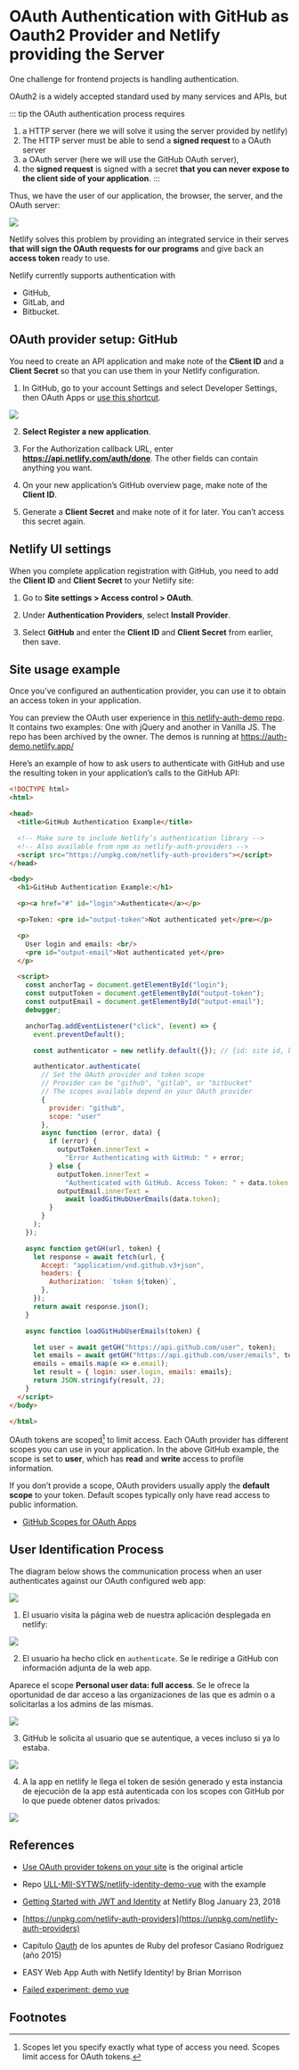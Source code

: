 ---
---
# OAuth Authentication with GitHub as Oauth2 Provider and Netlify providing the Server

One challenge for frontend projects is handling authentication. 

OAuth2 is a widely accepted standard used by many services and APIs, but  

::: tip the OAuth authentication process requires
1. a HTTP server (here we will solve it using the server provided by netlify) 
2. The HTTP server must be able to send a **signed request** to a OAuth server 
3. a OAuth server (here we will use the GitHub OAuth server), 
4. the **signed request** is signed with a secret **that you can never expose to the client side of your application**.
:::

Thus, we have the user of our application, the browser,  the server, and the OAuth server:

![](/images/oauth-players.jpg)

Netlify solves this problem by providing an integrated service in their serves **that will sign the OAuth requests for our programs** and give back an **access token** ready to use.

Netlify currently supports authentication with 

- GitHub, 
- GitLab, and 
- Bitbucket.

## OAuth provider setup: GitHub

You need to create an API application and make note of the **Client ID** and a **Client Secret** so that you can use them in your Netlify configuration.

1. In GitHub, go to your account Settings and select Developer Settings, then OAuth Apps or [use this shortcut](https://github.com/settings/developers).

  ![](https://docs.netlify.com/images/visitor-access-github-oauth-config.png)

2. **Select Register a new application**.

3. For the Authorization callback URL, enter **https://api.netlify.com/auth/done**. The other fields can contain anything you want.

4. On your new application’s GitHub overview page, make note of the **Client ID**.

5. Generate a **Client Secret** and make note of it for later. You can’t access this secret again.

## Netlify UI settings

When you complete application registration with GitHub, you need to add the **Client ID** and **Client Secret** to your Netlify site:

1. Go to **Site settings > Access control > OAuth**.

2. Under **Authentication Providers**, select **Install Provider**.

3. Select **GitHub** and enter the **Client ID** and **Client Secret** from earlier, then save.


## Site usage example

Once you’ve configured an authentication provider, you can use it to obtain an access token in your application.

You can preview the OAuth user experience in [this netlify-auth-demo repo](https://github.com/netlify/netlify-auth-demo). It contains two examples: One with jQuery and another in Vanilla JS.
The repo has been archived by the owner. The demos is running at <https://auth-demo.netlify.app/>

Here’s an example of how to ask users to authenticate with GitHub and use the resulting token in your application’s calls to the GitHub API:

```html
<!DOCTYPE html>
<html>

<head>
  <title>GitHub Authentication Example</title>

  <!-- Make sure to include Netlify’s authentication library -->
  <!-- Also available from npm as netlify-auth-providers -->
  <script src="https://unpkg.com/netlify-auth-providers"></script>
</head>

<body>
  <h1>GitHub Authentication Example:</h1>

  <p><a href="#" id="login">Authenticate</a></p>

  <p>Token: <pre id="output-token">Not authenticated yet</pre></p>

  <p>
    User login and emails: <br/>
    <pre id="output-email">Not authenticated yet</pre>
  </p>

  <script>
    const anchorTag = document.getElementById("login");
    const outputToken = document.getElementById("output-token");
    const outputEmail = document.getElementById("output-email");
    debugger;

    anchorTag.addEventListener("click", (event) => {
      event.preventDefault();

      const authenticator = new netlify.default({}); // {id: site id, base_url: by default is https://api.netlify.com 

      authenticator.authenticate(
        // Set the OAuth provider and token scope
        // Provider can be "github", "gitlab", or "bitbucket"
        // The scopes available depend on your OAuth provider
        {
          provider: "github",
          scope: "user"
        },
        async function (error, data) {
          if (error) {
            outputToken.innerText =
              "Error Authenticating with GitHub: " + error;
          } else {
            outputToken.innerText =
              "Authenticated with GitHub. Access Token: " + data.token.substring(0, Math.min(10, data.token.length)) + "...";
            outputEmail.innerText =
              await loadGitHubUserEmails(data.token);
          }
        }
      );
    });

    async function getGH(url, token) {
      let response = await fetch(url, {
        Accept: "application/vnd.github.v3+json",
        headers: {
          Authorization: `token ${token}`,
        },
      });
      return await response.json();
    }

    async function loadGitHubUserEmails(token) {

      let user = await getGH("https://api.github.com/user", token);
      let emails = await getGH("https://api.github.com/user/emails", token);
      emails = emails.map(e => e.email);
      let result = { login: user.login, emails: emails};
      return JSON.stringify(result, 2);
    }
  </script>
</body>

</html>
```

OAuth tokens are scoped[^scoped] to limit access. Each OAuth provider has different scopes you can use in your application. In the above GitHub example, the scope is set to **user**, which has **read** and **write** access to profile information.

If you don’t provide a scope, OAuth providers usually apply the **default scope** to your token. Default scopes typically only have read access to public information.

* [GitHub Scopes for OAuth Apps](https://docs.github.com/en/developers/apps/building-oauth-apps/scopes-for-oauth-apps)

## User Identification Process

The diagram below shows the communication process when an user authenticates  against our OAuth configured web app:

   
  ![](/images/oauth2-scheme.png)

1. El usuario visita la página web de nuestra aplicación desplegada en netlify:

  ![](/images/oauth-netlify-identity-1.png)

2. El usuario ha hecho click en `authenticate`. Se le redirige a GitHub con información adjunta de la web app. 
 
  Aparece el scope **Personal user data: full access**. Se le ofrece la oportunidad de dar acceso a las organizaciones de las que es admin o a solicitarlas a los admins de las mismas.

  ![](/images/oauth-netlify-identity-2.png)

3. GitHub le solicita al usuario que se autentique, a veces incluso si ya lo estaba. 

  ![](/images/oauth-netlify-identity-3.png)

4. A la app en netlify le llega el token de sesión generado y esta instancia de ejecución de la app está autenticada con los scopes con GitHub por lo que puede obtener datos privados:

  ![](/images/oauth-netlify-identity-4.png)


## References

* [Use OAuth provider tokens on your site](https://docs.netlify.com/visitor-access/oauth-provider-tokens/#oauth-provider-setup) is the original article
* Repo [ULL-MII-SYTWS/netlify-identity-demo-vue](https://github.com/ULL-MII-SYTWS/netlify-identity-demo-vue) with the example  
* [Getting Started with JWT and Identity](https://www.netlify.com/blog/2018/01/23/getting-started-with-jwt-and-identity/?_ga=2.192508130.971053589.1669893799-1485033729.1667990322) at Netlify Blog January 23, 2018
* [https://unpkg.com/netlify-auth-providers](https://unpkg.com/netlify-auth-providers)
* Capítulo [Oauth](http://crguezl.github.io/apuntes-ruby/node767.html) de los apuntes de Ruby del profesor Casiano Rodríguez (año 2015)
* EASY Web App Auth with Netlify Identity! by Brian Morrison
  
  <youtube id="uY1HTcTiUkM"></youtube>
* [Failed experiment: demo vue](/temas/web/netlify-identity-demo-vue-failed.md)

## Footnotes 

[^scoped]: Scopes let you specify exactly what type of access you need. Scopes limit access for OAuth tokens. 